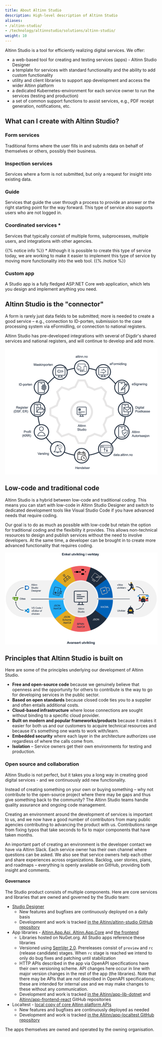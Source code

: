 ```yaml
---
title: About Altinn Studio
description: High-level description of Altinn Studio
aliases:
- /altinn-studio/
- /technology/altinnstudio/solutions/altinn-studio/
weight: 10
---
```


Altinn Studio is a tool for efficiently realizing digital services. We offer:
- a web-based tool for creating and testing services (apps) - Altinn Studio Designer
- a template for services with standard functionality and the ability to add custom functionality
- utility and client libraries to support app development and access the wider Altinn platform
- a dedicated Kubernetes-environment for each service owner to run the services (testing and production)
- a set of common support functions to assist services, e.g., PDF receipt generation, notifications, etc.

## What can I create with Altinn Studio?

### Form services
Traditional forms where the user fills in and submits data on behalf of themselves or others, possibly their business.

### Inspection services
Services where a form is not submitted, but only a request for insight into existing data.

### Guide
Services that guide the user through a process to provide an answer or the right starting point for the way forward.
This type of service also supports users who are not logged in.

### Coordinated services *
Services that typically consist of multiple forms, subprocesses, multiple users, and integrations with other agencies.

{{% notice info %}}
\* Although it is possible to create this type of service today, we are working to make it easier to implement this type 
of service by moving more functionality into the web tool.
{{% /notice %}}

### Custom app

A Studio app is a fully fledged ASP.NET Core web application, which lets you design and implement anything you need.

## Altinn Studio is the "connector"
A form is rarely just data fields to be submitted; more is needed to create a good service – e.g., connection
to ID-porten, submission to the case processing system via eFormidling, or connection to national registers.

Altinn Studio has pre-developed integrations with several of Digdir's shared services and national registers, and will
continue to develop and add more.

![Altinn Studio is the "connector"](./studio-i-midten.png "Altinn Studio is the connector")

## Low-code and traditional code
Altinn Studio is a hybrid between low-code and traditional coding. This means you can start with low-code in Altinn Studio
Designer and switch to dedicated development tools like Visual Studio Code if you have advanced needs that require coding.

Our goal is to do as much as possible with low-code but retain the option for traditional coding and the flexibility
it provides. This allows non-technical resources to design and publish services without the need to involve developers.
At the same time, a developer can be brought in to create more advanced functionality that requires coding.

![The tool supports both low-code and traditional coding](./nocode_vs_coding.png "The tool supports both low-code and traditional coding")

## Principles that Altinn Studio is built on
Here are some of the principles underlying our development of Altinn Studio.
- **Free and open-source code** because we genuinely believe that openness and the opportunity for others to contribute is the way to go for developing services in the public sector.
- **Based on open standards** because closed code ties you to a supplier and often entails additional costs.
- **Cloud-based infrastructure** where loose connections are sought without binding to a specific cloud provider.
- **Built on modern and popular frameworks/products** because it makes it easier for both us and our customers to acquire technical resources and because it's something one wants to work with/learn.
- **Embedded security** where each layer in the architecture authorizes use regardless of where the calls come from.
- **Isolation** – Service owners get their own environments for testing and production.

### Open source and collaboration
Altinn Studio is not perfect, but it takes you a long way in creating good digital services - and we continuously add new functionality.

Instead of creating something on your own or buying something – why not contribute to the open-source project where there may be gaps
and thus give something back to the community?
The Altinn Studio teams handle quality assurance and ongoing code management.

Creating an environment around the development of services is important to us, and we now have a good number of contributors from
many public agencies contributing to advancing the product with us.
Contributions range from fixing typos that take seconds to fix to major components that have taken months.

An important part of creating an environment is the developer contact we have via Altinn Slack. Each service owner has their own
channel where questions can be asked.
We also see that service owners help each other and share experiences across organizations.
Backlog, user stories, plans, and roadmaps – everything is openly available on GitHub, providing both insight
and comments.

#### Governance

The Studio product consists of multiple components. 
Here are core services and libraries that are owned and governed by the Studio team:

* [Studio Designer](https://altinn.studio/)
  * New features and bugfixes are continuously deployed on a daily basis
  * Development and work is tracked [in the Altinn/altinn-studio GitHub repository](https://github.com/Altinn/altinn-studio)
* App libraries - [Altinn.App.Api, Altinn.App.Core](https://github.com/Altinn/app-lib-dotnet) and [the frontend](https://github.com/Altinn/app-frontend-react)
  * Libraries hosted on NuGet.org. All Studio apps reference these libraries
  * Versioned using [SemVer 2.0](https://semver.org/). Prereleases consist of `preview` and `rc` (release candidate) stages. When `rc` stage is reached we intend to only do bug fixes and patching until stabilization
  * HTTP APIs described in the app via OpenAPI specifications have their own versioning scheme. API changes here occur in line with major version changes in the rest of the app (the libraries). Note that there may be APIs that are _not_ described in OpenAPI specifications; these are intended for internal use and we may make changes to these without any communication.
  * Development and work is tracked [in the Altinn/app-lib-dotnet](https://github.com/Altinn/app-lib-dotnet) and [Altinn/app-frontend-react](https://github.com/Altinn/app-frontend-react) GitHub repositories
* Localtest - [local copy of core Altinn platform APIs](https://github.com/Altinn/app-localtest)
  * New features and bugfixes are continuously deployed as needed
  * Development and work is tracked [in the Altinn/app-localtest GitHub repository](https://github.com/Altinn/app-localtest)

The apps themselves are owned and operated by the owning organisation.
